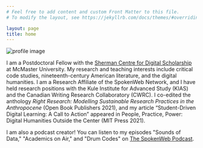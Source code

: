 ```yaml
---
# Feel free to add content and custom Front Matter to this file.
# To modify the layout, see https://jekyllrb.com/docs/themes/#overriding-theme-defaults

layout: page
title: home
---
```


![profile image](https://spokenweb.ca/wp-content/uploads/2020/02/unnamed-400x400.jpg)

I am a Postdoctoral Fellow with the [Sherman Centre for Digital Scholarship](https://scds.ca/) at McMaster University. My research and teaching interests include critical code studies, nineteenth-century American literature, and the digital humanities. I am a Research Affiliate of the SpokenWeb Network, and I have held research positions with the Kule Institute for Advanced Study (KIAS) and the Canadian Writing Research Collaboratory (CWRC). I co-edited the anthology *Right Research: Modelling Sustainable Research Practices in the Anthropocene* (Open Book Publishers 2021), and my article “Student-Driven Digital Learning: A Call to Action” appeared in People, Practice, Power: Digital Humanities Outside the Center (MIT Press 2021).

I am also a podcast creator! You can listen to my episodes "Sounds of Data," "Academics on Air," and "Drum Codes" on [The SpokenWeb Podcast](https://spokenweb.ca/podcast/spokenweb-podcast/).
